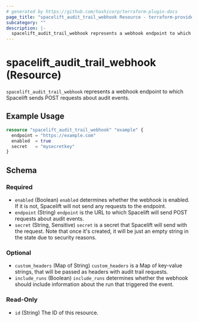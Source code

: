 ```yaml
---
# generated by https://github.com/hashicorp/terraform-plugin-docs
page_title: "spacelift_audit_trail_webhook Resource - terraform-provider-spacelift"
subcategory: ""
description: |-
  spacelift_audit_trail_webhook represents a webhook endpoint to which Spacelift sends POST requests about audit events.
---
```


# spacelift_audit_trail_webhook (Resource)

`spacelift_audit_trail_webhook` represents a webhook endpoint to which Spacelift sends POST requests about audit events.

## Example Usage

```terraform
resource "spacelift_audit_trail_webhook" "example" {
  endpoint = "https://example.com"
  enabled  = true
  secret   = "mysecretkey"
}
```

<!-- schema generated by tfplugindocs -->
## Schema

### Required

- `enabled` (Boolean) `enabled` determines whether the webhook is enabled. If it is not, Spacelift will not send any requests to the endpoint.
- `endpoint` (String) `endpoint` is the URL to which Spacelift will send POST requests about audit events.
- `secret` (String, Sensitive) `secret` is a secret that Spacelift will send with the request. Note that once it's created, it will be just an empty string in the state due to security reasons.

### Optional

- `custom_headers` (Map of String) `custom_headers` is a Map of key-value strings, that will be passed as headers with audit trail requests.
- `include_runs` (Boolean) `include_runs` determines whether the webhook should include information about the run that triggered the event.

### Read-Only

- `id` (String) The ID of this resource.
